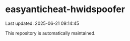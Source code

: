 # easyanticheat-hwidspoofer

Last updated: 2025-06-21 09:14:45

This repository is automatically maintained.
